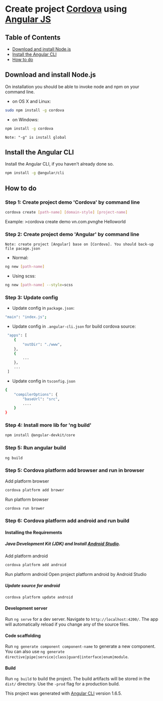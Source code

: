 # Create project [Cordova](https://cordova.apache.org) using [Angular JS](https://github.com/angular/angular-cli)

## Table of Contents

* [Download and install Node.js](#download-and-install-Node.js)
* [Install the Angular CLI](#install-the-angular-cli)
* [How to do](#how-to-do)

## Download and install Node.js
On installation you should be able to invoke node and npm on your command line.
* on OS X and Linux:
```bash
sudo npm install -g cordova
```

* on Windows:
```bash
npm install -g cordova
```

`Note: "-g" is install global` 

## Install the Angular CLI
Install the Angular CLI, if you haven't already done so.
```bash
npm install -g @angular/cli
```

## How to do
### Step 1: Create project demo 'Cordova' by command line
```bash
cordova create [path-name] [domain-style] [project-name]
```

Example: >cordova create demo vn.com.pvnghe Helloworld

### Step 2: Create project demo 'Angular' by command line
`Note: create project [Angular] base on [Cordova]. You should back-up file pacage.json`
- Normal:
```bash
ng new [path-name]
```
- Using scss:
```bash
ng new [path-name] --style=scss
```


### Step 3: Update config
- Update config in `package.json`:
```bash
"main": "index.js";
```

- Update config in `.angular-cli.json` for build cordova source:
```bash
 "apps": [
    {
        "outDir": "./www",
    },
    {
        ...
    },
    ...
 ]
```
- Update config in `tsconfig.json`
```bash
{
    "compilerOptions": {
        "baseUrl": "src",
        ....
    }
}
```

### Step 4: Install more lib for 'ng build'
```bash
npm install @angular-devkit/core
```

### Step 5: Run angular build
```bash
ng build
```
### Step 5: Cordova platform add browser and run in browser
Add platform browser
```bash
cordova platform add brower
```

Run platform browser
```bash
cordova run brower
```

### Step 6: Cordova platform add android and run build

#### Installing the Requirements
##### Java Development Kit (JDK) and Install [Android Studio](https://developer.android.com/studio/index.html).
Add platform android
```bash
cordova platform add android
```

Run platform android
Open project platform android by Android Studio

##### Update source for android
```bash
cordova platform update android
```

#### Development server
Run `ng serve` for a dev server. Navigate to `http://localhost:4200/`. The app will automatically reload if you change any of the source files.

#### Code scaffolding
Run `ng generate component component-name` to generate a new component. You can also use `ng generate directive|pipe|service|class|guard|interface|enum|module`.

#### Build
Run `ng build` to build the project. The build artifacts will be stored in the `dist/` directory. Use the `-prod` flag for a production build.


This project was generated with [Angular CLI](https://github.com/angular/angular-cli) version 1.6.5.
